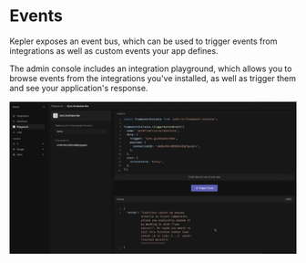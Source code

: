 # Events

Kepler exposes an event bus, which can be used to trigger events from integrations as well as custom events your app defines.

The admin console includes an integration playground, which allows you to browse events from the integrations you've installed, as well as trigger them and see your application's response.

![alt text](image-1.png)
